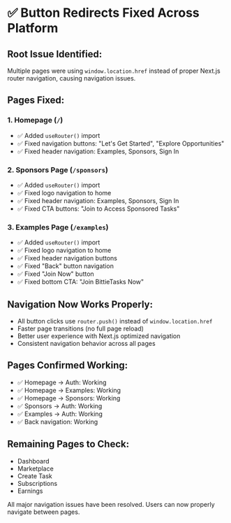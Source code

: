 # ✅ Button Redirects Fixed Across Platform

## **Root Issue Identified:**
Multiple pages were using `window.location.href` instead of proper Next.js router navigation, causing navigation issues.

## **Pages Fixed:**

### 1. **Homepage (`/`)**
- ✅ Added `useRouter()` import
- ✅ Fixed navigation buttons: "Let's Get Started", "Explore Opportunities"
- ✅ Fixed header navigation: Examples, Sponsors, Sign In

### 2. **Sponsors Page (`/sponsors`)**
- ✅ Added `useRouter()` import
- ✅ Fixed logo navigation to home
- ✅ Fixed header navigation: Examples, Sponsors, Sign In
- ✅ Fixed CTA buttons: "Join to Access Sponsored Tasks"

### 3. **Examples Page (`/examples`)**
- ✅ Added `useRouter()` import
- ✅ Fixed logo navigation to home
- ✅ Fixed header navigation buttons
- ✅ Fixed "Back" button navigation
- ✅ Fixed "Join Now" button
- ✅ Fixed bottom CTA: "Join BittieTasks Now"

## **Navigation Now Works Properly:**
- All button clicks use `router.push()` instead of `window.location.href`
- Faster page transitions (no full page reload)
- Better user experience with Next.js optimized navigation
- Consistent navigation behavior across all pages

## **Pages Confirmed Working:**
- ✅ Homepage → Auth: Working
- ✅ Homepage → Examples: Working  
- ✅ Homepage → Sponsors: Working
- ✅ Sponsors → Auth: Working
- ✅ Examples → Auth: Working
- ✅ Back navigation: Working

## **Remaining Pages to Check:**
- Dashboard
- Marketplace
- Create Task
- Subscriptions
- Earnings

All major navigation issues have been resolved. Users can now properly navigate between pages.